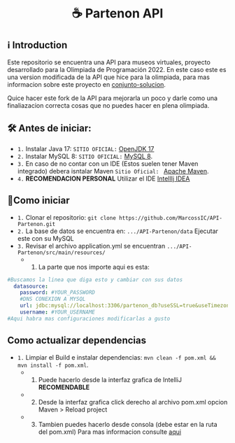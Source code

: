<h1 align="center">
  ☕ Partenon API
</h1>

## ℹ️ Introduction
Este repositorio se encuentra una API para museos virtuales, proyecto desarrollado para la Olimpiada de Programación 2022. En este caso este es una version modificada de la API que hice para la olimpiada, para mas informacion sobre este proyecto en [conjunto-solucion](https://github.com/conjunto-solucion/partenon).

Quice hacer este fork de la API para mejorarla un poco y darle como una finaliazacion correcta cosas que no puedes hacer en plena olimpiada.
## 🛠 Antes de iniciar:
  * `1.` Instalar Java 17: `SITIO OFICIAL:` [OpenJDK 17](https://jdk.java.net/archive)
  * `2.` Instalar MySQL 8: `SITIO OFICIAL:` [MySQL 8](https://dev.mysql.com/downloads/mysql/8.0.html).
  * `3.` En caso de no contar con un IDE (Estos suelen tener Maven integrado) debera isntalar Maven `Sitio Oficial: ` [Apache Maven](https://maven.apache.org/download.cgi?.).
  * `4.` **RECOMENDACION PERSONAL** Utilizar el IDE [IntellIj IDEA](https://www.jetbrains.com/idea/download/?fromIDE=#section=windows)


## 🏁Como iniciar
  * `1.` Clonar el repositorio: `git clone https://github.com/MarcossIC/API-Partenon.git`
  * `2.` La base de datos se encuentra en: `.../API-Partenon/data` Ejecutar este con su MySQL
  * `3.` Revisar el archivo application.yml se encuentran `.../API-Partenon/src/main/resources/`
    * 1. La parte que nos importe aqui es esta:
```yml
#Buscamos la linea que diga esto y cambiar con sus datos
  datasource:
    password: #YOUR_PASSWORD
    #DNS CONEXION A MYSQL
    url: jdbc:mysql://localhost:3306/partenon_db?useSSL=true&useTimezone=true&serverTimezone=UTC
    username: #YOUR_USERNAME
#Aqui habra mas configuraciones modificarlas a gusto
```

## Como actualizar dependencias
  * `1.` Limpiar el Build e instalar dependencias: `mvn clean -f pom.xml && mvn install -f pom.xml`.
    * 1. Puede hacerlo desde la interfaz grafica de IntelliJ **RECOMENDABLE**
    * 2. Desde la interfaz grafica click derecho al archivo pom.xml opcion Maven > Reload project
    * 3. Tambien puedes hacerlo desde consola (debe estar en la ruta del pom.xml)
    Para mas informacion consulte [aqui](https://www.arteco-consulting.com/post/tutorial-de-maven)

